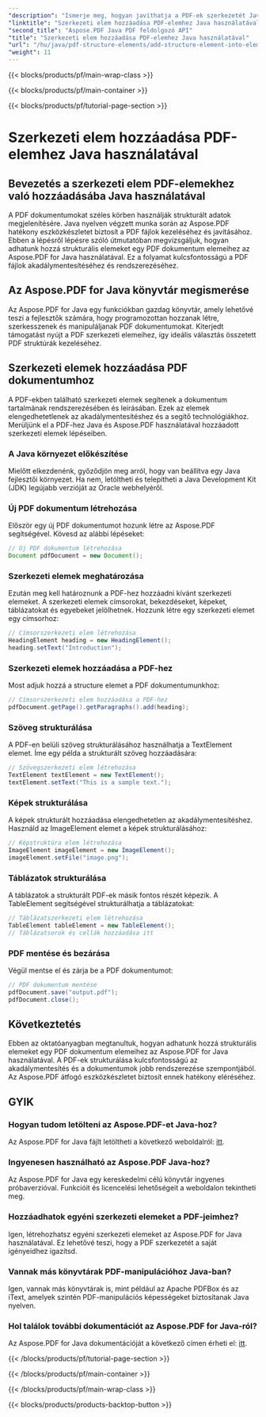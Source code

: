 ```yaml
---
"description": "Ismerje meg, hogyan javíthatja a PDF-ek szerkezetét Java nyelven az Aspose.PDF for Java segítségével. Ez a lépésről lépésre szóló útmutató bemutatja, hogyan adhat hozzá szerkezeti elemeket a hozzáférhető és rendezett PDF-ekhez."
"linktitle": "Szerkezeti elem hozzáadása PDF-elemhez Java használatával"
"second_title": "Aspose.PDF Java PDF feldolgozó API"
"title": "Szerkezeti elem hozzáadása PDF-elemhez Java használatával"
"url": "/hu/java/pdf-structure-elements/add-structure-element-into-element-in-pdf-using-java/"
"weight": 11
---
```


{{< blocks/products/pf/main-wrap-class >}}

{{< blocks/products/pf/main-container >}}

{{< blocks/products/pf/tutorial-page-section >}}

# Szerkezeti elem hozzáadása PDF-elemhez Java használatával


## Bevezetés a szerkezeti elem PDF-elemekhez való hozzáadásába Java használatával

A PDF dokumentumokat széles körben használják strukturált adatok megjelenítésére. Java nyelven végzett munka során az Aspose.PDF hatékony eszközkészletet biztosít a PDF fájlok kezeléséhez és javításához. Ebben a lépésről lépésre szóló útmutatóban megvizsgáljuk, hogyan adhatunk hozzá strukturális elemeket egy PDF dokumentum elemeihez az Aspose.PDF for Java használatával. Ez a folyamat kulcsfontosságú a PDF fájlok akadálymentesítéséhez és rendszerezéséhez.

## Az Aspose.PDF for Java könyvtár megismerése

Az Aspose.PDF for Java egy funkciókban gazdag könyvtár, amely lehetővé teszi a fejlesztők számára, hogy programozottan hozzanak létre, szerkesszenek és manipuláljanak PDF dokumentumokat. Kiterjedt támogatást nyújt a PDF szerkezeti elemeihez, így ideális választás összetett PDF struktúrák kezeléséhez.

## Szerkezeti elemek hozzáadása PDF dokumentumhoz

A PDF-ekben található szerkezeti elemek segítenek a dokumentum tartalmának rendszerezésében és leírásában. Ezek az elemek elengedhetetlenek az akadálymentesítéshez és a segítő technológiákhoz. Merüljünk el a PDF-hez Java és Aspose.PDF használatával hozzáadott szerkezeti elemek lépéseiben.

### A Java környezet előkészítése

Mielőtt elkezdenénk, győződjön meg arról, hogy van beállítva egy Java fejlesztői környezet. Ha nem, letöltheti és telepítheti a Java Development Kit (JDK) legújabb verzióját az Oracle webhelyéről.

### Új PDF dokumentum létrehozása

Először egy új PDF dokumentumot hozunk létre az Aspose.PDF segítségével. Kövesd az alábbi lépéseket:

```java
// Új PDF dokumentum létrehozása
Document pdfDocument = new Document();
```

### Szerkezeti elemek meghatározása

Ezután meg kell határoznunk a PDF-hez hozzáadni kívánt szerkezeti elemeket. A szerkezeti elemek címsorokat, bekezdéseket, képeket, táblázatokat és egyebeket jelölhetnek. Hozzunk létre egy szerkezeti elemet egy címsorhoz:

```java
// Címsorszerkezeti elem létrehozása
HeadingElement heading = new HeadingElement();
heading.setText("Introduction");
```

### Szerkezeti elemek hozzáadása a PDF-hez

Most adjuk hozzá a structure elemet a PDF dokumentumunkhoz:

```java
// Címsorszerkezeti elem hozzáadása a PDF-hez
pdfDocument.getPage().getParagraphs().add(heading);
```

### Szöveg strukturálása

A PDF-en belüli szöveg strukturálásához használhatja a TextElement elemet. Íme egy példa a strukturált szöveg hozzáadására:

```java
// Szövegszerkezeti elem létrehozása
TextElement textElement = new TextElement();
textElement.setText("This is a sample text.");
```

### Képek strukturálása

A képek strukturált hozzáadása elengedhetetlen az akadálymentesítéshez. Használd az ImageElement elemet a képek strukturálásához:

```java
// Képstruktúra elem létrehozása
ImageElement imageElement = new ImageElement();
imageElement.setFile("image.png");
```

### Táblázatok strukturálása

A táblázatok a strukturált PDF-ek másik fontos részét képezik. A TableElement segítségével strukturálhatja a táblázatokat:

```java
// Táblázatszerkezeti elem létrehozása
TableElement tableElement = new TableElement();
// Táblázatsorok és cellák hozzáadása itt
```

### PDF mentése és bezárása

Végül mentse el és zárja be a PDF dokumentumot:

```java
// PDF dokumentum mentése
pdfDocument.save("output.pdf");
pdfDocument.close();
```

## Következtetés

Ebben az oktatóanyagban megtanultuk, hogyan adhatunk hozzá strukturális elemeket egy PDF dokumentum elemeihez az Aspose.PDF for Java használatával. A PDF-ek strukturálása kulcsfontosságú az akadálymentesítés és a dokumentumok jobb rendszerezése szempontjából. Az Aspose.PDF átfogó eszközkészletet biztosít ennek hatékony eléréséhez.

## GYIK

### Hogyan tudom letölteni az Aspose.PDF-et Java-hoz?

Az Aspose.PDF for Java fájlt letöltheti a következő weboldalról: [itt](https://releases.aspose.com/pdf/java/).

### Ingyenesen használható az Aspose.PDF Java-hoz?

Az Aspose.PDF for Java egy kereskedelmi célú könyvtár ingyenes próbaverzióval. Funkcióit és licencelési lehetőségeit a weboldalon tekintheti meg.

### Hozzáadhatok egyéni szerkezeti elemeket a PDF-jeimhez?

Igen, létrehozhatsz egyéni szerkezeti elemeket az Aspose.PDF for Java használatával. Ez lehetővé teszi, hogy a PDF szerkezetét a saját igényeidhez igazítsd.

### Vannak más könyvtárak PDF-manipulációhoz Java-ban?

Igen, vannak más könyvtárak is, mint például az Apache PDFBox és az iText, amelyek szintén PDF-manipulációs képességeket biztosítanak Java nyelven.

### Hol találok további dokumentációt az Aspose.PDF for Java-ról?

Az Aspose.PDF for Java dokumentációját a következő címen érheti el: [itt](https://reference.aspose.com/pdf/java/).

{{< /blocks/products/pf/tutorial-page-section >}}

{{< /blocks/products/pf/main-container >}}

{{< /blocks/products/pf/main-wrap-class >}}

{{< blocks/products/products-backtop-button >}}